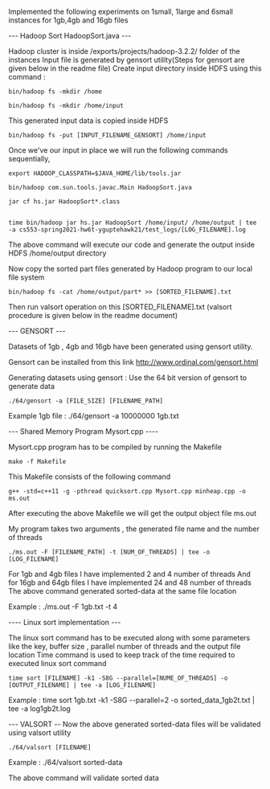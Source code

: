 Implemented the following experiments on 1small, 1large and 6small instances for 1gb,4gb and 16gb files

--- Hadoop Sort HadoopSort.java ---

Hadoop cluster is inside /exports/projects/hadoop-3.2.2/ folder of the instances
Input file is generated by gensort utility(Steps for gensort are given below in the readme file)
Create input directory inside HDFS using this command :
	
	bin/hadoop fs -mkdir /home
	
	bin/hadoop fs -mkdir /home/input
	
This generated input data is copied inside HDFS

	bin/hadoop fs -put [INPUT_FILENAME_GENSORT] /home/input

Once we've our input in place we will run the following commands sequentially,

	export HADOOP_CLASSPATH=$JAVA_HOME/lib/tools.jar

	bin/hadoop com.sun.tools.javac.Main HadoopSort.java

	jar cf hs.jar HadoopSort*.class


	time bin/hadoop jar hs.jar HadoopSort /home/input/ /home/output | tee -a cs553-spring2021-hw6t-yguptehawk21/test_logs/[LOG_FILENAME].log

The above command will execute our code and generate the output inside HDFS /home/output directory

Now copy the sorted part files generated by Hadoop program to our local file system 
	
	bin/hadoop fs -cat /home/output/part* >> [SORTED_FILENAME].txt

Then run valsort operation on this [SORTED_FILENAME].txt (valsort procedure is given below in  the readme document)



--- GENSORT ---

Datasets of 1gb , 4gb and 16gb  have been generated using gensort utility.

Gensort can be installed from this link http://www.ordinal.com/gensort.html

Generating datasets using gensort :
Use the 64 bit version of gensort to generate data

	./64/gensort -a [FILE_SIZE] [FILENAME_PATH]

Example 1gb file : ./64/gensort -a 10000000 1gb.txt

--- Shared Memory Program Mysort.cpp ----

Mysort.cpp program has to be compiled by running the Makefile

	make -f Makefile

This Makefile consists of the following command 

	g++ -std=c++11 -g -pthread quicksort.cpp Mysort.cpp minheap.cpp -o ms.out

After executing the above Makefile we will get the output object file ms.out

My program takes two arguments , the generated file name and the number of threads

	./ms.out -F [FILENAME_PATH] -t [NUM_OF_THREADS] | tee -o [LOG_FILENAME]

For 1gb and 4gb files I have implemented 2 and 4 number of threads 
And for 16gb and 64gb files I have implemented 24 and 48 number of threads 
The above command generated sorted-data at the same file location

Example : ./ms.out -F 1gb.txt -t 4

---- Linux sort implementation --- 

The linux sort command has to be executed along with some parameters like the key, buffer size , parallel number of threads and the output file location
Time command is used to keep track of the time required to executed linux sort command

	time sort [FILENAME] -k1 -S8G --parallel=[NUME_OF_THREADS] -o [OUTPUT_FILENAME] | tee -a [LOG_FILENAME]

Example : time sort 1gb.txt -k1 -S8G --parallel=2 -o sorted_data_1gb2t.txt | tee -a log1gb2t.log

--- VALSORT --
Now the above generated sorted-data files will be validated using valsort utility

	./64/valsort [FILENAME]

Example : ./64/valsort sorted-data

The above command will validate sorted data


